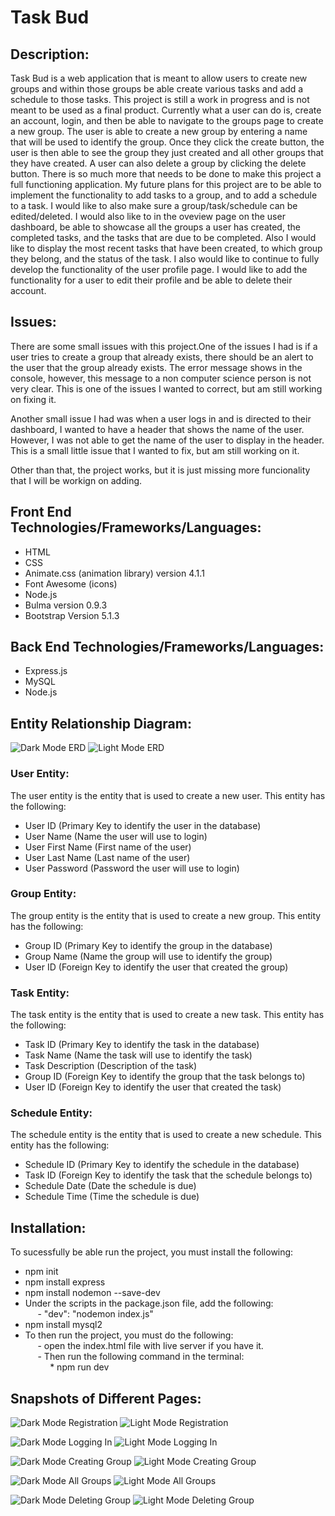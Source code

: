 # Task Bud

## Description:
Task Bud is a web application that is meant to allow users to create new groups and 
within those groups be able create various tasks and add a schedule to those tasks.
This project is still a work in progress and is not meant to be used as a final product.
Currently what a user can do is, create an account, login, and then be able to navigate to
the groups page to create a new group. The user is able to create a new group by entering
a name that will be used to identify the group. Once they click the create button, the user is
then able to see the group they just created and all other groups that they have created. A user
can also delete a group by clicking the delete button. There is so much more that needs to be done
to make this project a full functioning application. My future plans for this project are to
be able to implement the functionality to add tasks to a group, and to add a schedule to a task. I
would like to also make sure a group/task/schedule can be edited/deleted. I would also like to in the
oveview page on the user dashboard, be able to showcase all the groups a user has created, the 
completed tasks, and the tasks that are due to be completed. Also I would like to display the most
recent tasks that have been created, to which group they belong, and the status of the task. I also
would like to continue to fully develop the functionality of the user profile page. I would like to add the functionality for a user to edit their profile and be able to delete their account.

## Issues: 
There are some small issues with this project.One of the issues I had is if a user tries to create a 
group that already exists, there should be an alert to the user that the group already exists. The error
message shows in the console, however, this message to a non computer science person is not very
clear. This is one of the issues I wanted to correct, but am still working on fixing it.

Another small issue I had was when a user logs in and is directed to their dashboard, I wanted to
have a header that shows the name of the user. However, I was not able to get the name of the user to 
display in the header. This is a small little issue that I wanted to fix, but am still working on it.

Other than that, the project works, but it is just missing more funcionality that I will be workign on adding.

## Front End Technologies/Frameworks/Languages:
- HTML
- CSS
- Animate.css (animation library) version 4.1.1
- Font Awesome (icons)
- Node.js
- Bulma version 0.9.3
- Bootstrap Version 5.1.3


## Back End Technologies/Frameworks/Languages:
- Express.js
- MySQL
- Node.js

## Entity Relationship Diagram:
![Dark Mode ERD](./images/CPS%20593_%20Assignment%204.png#gh-dark-mode-only)
![Light Mode ERD](./images/CPS%20593_%20Assignment%204.png#gh-light-mode-only)
### User Entity:
The user entity is the entity that is used to create a new user. This entity has the following: 
- User ID (Primary Key to identify the user in the database)
- User Name (Name the user will use to login)
- User First Name (First name of the user)
- User Last Name (Last name of the user)
- User Password (Password the user will use to login)

### Group Entity:
The group entity is the entity that is used to create a new group. This entity has the following:
- Group ID (Primary Key to identify the group in the database)
- Group Name (Name the group will use to identify the group)
- User ID (Foreign Key to identify the user that created the group)

### Task Entity:
The task entity is the entity that is used to create a new task. This entity has the following:
- Task ID (Primary Key to identify the task in the database)
- Task Name (Name the task will use to identify the task)
- Task Description (Description of the task)
- Group ID  (Foreign Key to identify the group that the task belongs to)
- User ID (Foreign Key to identify the user that created the task)

### Schedule Entity:
The schedule entity is the entity that is used to create a new schedule. This entity has the following:
- Schedule ID (Primary Key to identify the schedule in the database)
- Task ID (Foreign Key to identify the task that the schedule belongs to)
- Schedule Date (Date the schedule is due)
- Schedule Time (Time the schedule is due)

## Installation:
To sucessfully be able run the project, you must install the following:
- npm init
- npm install express
- npm install nodemon --save-dev
- Under the scripts in the package.json file, add the following:<br>
&nbsp;&nbsp;&nbsp;&nbsp;&nbsp;- "dev": "nodemon index.js"
- npm install mysql2
- To then run the project, you must do the following:<br>
&nbsp;&nbsp;&nbsp;&nbsp;&nbsp;- open the index.html file with live server if you have it.<br>
&nbsp;&nbsp;&nbsp;&nbsp;&nbsp;- Then run the following command in the terminal:<br>
&nbsp;&nbsp;&nbsp;&nbsp;&nbsp;&nbsp;&nbsp;&nbsp;&nbsp;&nbsp;* npm run dev

## Snapshots of Different Pages:
![Dark Mode Registration](./images/Registration.png#gh-dark-mode-only)
![Light Mode Registration](./images/Registration.png#gh-light-mode-only)

![Dark Mode Logging In](./images/Logging-In.png#gh-dark-mode-only)
![Light Mode Logging In](./images/Logging-In.png#gh-light-mode-only)

![Dark Mode Creating Group ](./images/CreatingGroup.png#gh-dark-mode-only)
![Light Mode Creating Group](./images/CreatingGroup.png#gh-light-mode-only)

![Dark Mode All Groups](./images/AllGroups.png#gh-dark-mode-only)
![Light Mode All Groups](./images/AllGroups.png#gh-light-mode-only)

![Dark Mode Deleting Group ](./images/DeleteingGroup.png#gh-dark-mode-only)
![Light Mode Deleting Group](./images/DeleteingGroup.png#gh-light-mode-only)










